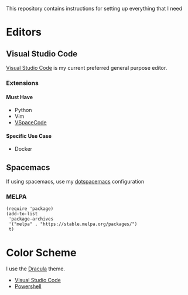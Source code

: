 This repository contains instructions for setting up everything that I need

# Editors

## Visual Studio Code

[Visual Studio Code](https://code.visualstudio.com/) is my current preferred general purpose editor.  

### Extensions

#### Must Have
- Python
- Vim
- [VSpaceCode](https://github.com/VSpaceCode/VSpaceCode)

#### Specific Use Case
- Docker

## Spacemacs<a id="sec-1" name="sec-1"></a>

If using spacemacs, use my [dotspacemacs](https://github.com/waynchi/dotspacemacs) configuration

### MELPA<a id="sec-1-1" name="sec-1-1"></a>

    (require 'package)
    (add-to-list
     'package-archives
     '("melpa" . "https://stable.melpa.org/packages/")
     t)
     
# Color Scheme

I use the [Dracula](https://draculatheme.com/) theme.

- [Visual Studio Code](https://draculatheme.com/visual-studio-code/)
- [Powershell](https://github.com/dracula/powershell)
